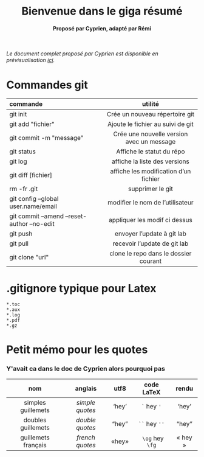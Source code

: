 <h1 align="center">
  Bienvenue dans le giga résumé
</h1>
<h4 align="center">
  Proposé par Cyprien, adapté par Rémi
</h4>


<br>

*Le document complet proposé par Cyprien est disponible en prévisualisation [ici](https://github.com/RemiHiya/LaxtexCompendium/blob/main/latexresume.tex).*
  

# Commandes git

| **commande**                             |               **utilité**               |
|:-----------------------------------------|:---------------------------------------:|
| git init                                 |  Crée un nouveau répertoire git         |
| git add "fichier"                        | Ajoute le fichier au suivi de git       |
| git commit -m "message"                  | Crée une nouvelle version avec un message |
| git status                               |      Affiche le statut du répo          |
| git log                                  |      affiche la liste des versions      |
| git diff \[fichier\]                     |  affiche les modification d’un fichier  |
| rm -fr .git                              |            supprimer le git             |
| git config –global user.name/email       |    modifier le nom de l’utilisateur     |
| git commit –amend –reset-author –no-edit |      appliquer les modif ci dessus      |
| git push                                 |       envoyer l’update à git lab        |
| git pull                                 |      recevoir l’update de git lab       |
| git clone "url"                          |  clone le repo dans le dossier courant  |


# .gitignore typique pour Latex
```
*.toc
*.aux
*.log
*.pdf
*.gz
```

# Petit mémo pour les quotes
### Y'avait ca dans le doc de Cyprien alors pourquoi pas
|       **nom**       |   **anglais**   | **utf8** |   **code** LaTeX    | **rendu** |
|:-------------------:|:---------------:|:--------:|:-------------------:|:---------:|
| simples guillemets  | *simple quotes* |  ‘hey’   |   `` ` `` hey `'`   |   ‘hey’   |
| doubles guillemets  | *double quotes* |  “hey”   | ``` `` ``` hey `''` |   “hey”   |
| guillemets français | *french quotes* |  «hey»   |  ` \og` hey `\fg`   |  « hey »  |


